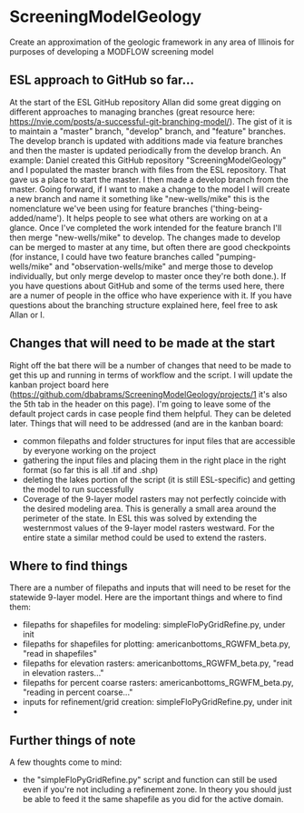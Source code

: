 # ScreeningModelGeology

Create an approximation of the geologic framework in any area of Illinois for purposes of developing a MODFLOW screening model

## ESL approach to GitHub so far...

At the start of the ESL GitHub repository Allan did some great digging on different approaches to managing branches (great resource here: https://nvie.com/posts/a-successful-git-branching-model/). The gist of it is to maintain a "master" branch, "develop" branch, and "feature" branches. The develop branch is updated with additions made via feature branches and then the master is updated periodically from the develop branch. An example: Daniel created this GitHub repository "ScreeningModelGeology" and I populated the master branch with files from the ESL repository. That gave us a place to start the master. I then made a develop branch from the master. Going forward, if I want to make a change to the model I will create a new branch and name it something like "new-wells/mike" this is the nomenclature we've been using for feature branches ('thing-being-added/name'). It helps people to see what others are working on at a glance. Once I've completed the work intended for the feature branch I'll then merge "new-wells/mike" to develop. The changes made to develop can be merged to master at any time, but often there are good checkpoints (for instance,  I could have two feature branches called "pumping-wells/mike" and "observation-wells/mike" and merge those to develop individually, but only merge develop to master once they're both done.). If you have questions about GitHub and some of the terms used here, there are a numer of people in the office who have experience with it. If you have questions about the branching structure explained here, feel free to ask Allan or I.

## Changes that will need to be made at the start

Right off the bat there will be a number of changes that need to be made to get this up and running in terms of workflow and the script. I will update the kanban project board here (https://github.com/dbabrams/ScreeningModelGeology/projects/1 it's also the 5th tab in the header on this page). I'm going to leave some of the default project cards in case people find them helpful. They can be deleted later. Things that will need to be addressed (and are in the kanban board:
 * common filepaths and folder structures for input files that are accessible by everyone working on the project
 * gathering the input files and placing them in the right place in the right format (so far this is all .tif and .shp)
 * deleting the lakes portion of the script (it is still ESL-specific) and getting the model to run successfully
 * Coverage of the 9-layer model rasters may not perfectly coincide with the desired modeling area. This is generally a small area around the perimeter of the state. In ESL this was solved by extending the westernmost values of the 9-layer model rasters westward. For the entire state a similar method could be used to extend the rasters.

## Where to find things

There are a number of filepaths and inputs that will need to be reset for the statewide 9-layer model. Here are the important things and where to find them:
 * filepaths for shapefiles for modeling: simpleFloPyGridRefine.py, under init
 * filepaths for shapefiles for plotting: americanbottoms_RGWFM_beta.py, "read in shapefiles"
 * filepaths for elevation rasters: americanbottoms_RGWFM_beta.py, "read in elevation rasters..."
 * filepaths for percent coarse rasters: americanbottoms_RGWFM_beta.py, "reading in percent coarse..."
 * inputs for refinement/grid creation: simpleFloPyGridRefine.py, under init
 * 

## Further things of note

A few thoughts come to mind:
 * the "simpleFloPyGridRefine.py" script and function can still be used even if you're not including a refinement zone. In theory you should just be able to feed it the same shapefile as you did for the active domain.
 
